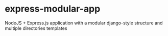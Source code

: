 express-modular-app
===================

NodeJS + Express.js application with a modular django-style structure and multiple directories templates
